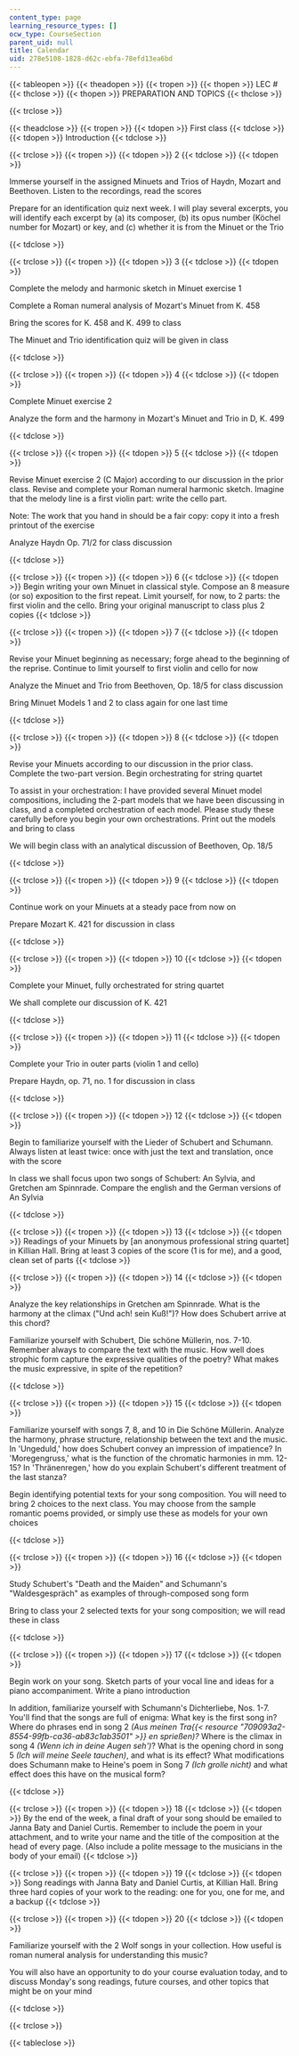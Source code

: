 ```yaml
---
content_type: page
learning_resource_types: []
ocw_type: CourseSection
parent_uid: null
title: Calendar
uid: 278e5108-1828-d62c-ebfa-78efd13ea6bd
---
```


{{< tableopen >}}
{{< theadopen >}}
{{< tropen >}}
{{< thopen >}}
LEC #
{{< thclose >}}
{{< thopen >}}
PREPARATION AND TOPICS
{{< thclose >}}

{{< trclose >}}

{{< theadclose >}}
{{< tropen >}}
{{< tdopen >}}
First class
{{< tdclose >}}
{{< tdopen >}}
Introduction
{{< tdclose >}}

{{< trclose >}}
{{< tropen >}}
{{< tdopen >}}
2
{{< tdclose >}}
{{< tdopen >}}


Immerse yourself in the assigned Minuets and Trios of Haydn, Mozart and Beethoven. Listen to the recordings, read the scores

Prepare for an identification quiz next week. I will play several excerpts, you will identify each excerpt by (a) its composer, (b) its opus number (Köchel number for Mozart) or key, and (c) whether it is from the Minuet or the Trio


{{< tdclose >}}

{{< trclose >}}
{{< tropen >}}
{{< tdopen >}}
3
{{< tdclose >}}
{{< tdopen >}}


Complete the melody and harmonic sketch in Minuet exercise 1

Complete a Roman numeral analysis of Mozart's Minuet from K. 458

Bring the scores for K. 458 and K. 499 to class

The Minuet and Trio identification quiz will be given in class


{{< tdclose >}}

{{< trclose >}}
{{< tropen >}}
{{< tdopen >}}
4
{{< tdclose >}}
{{< tdopen >}}


Complete Minuet exercise 2

Analyze the form and the harmony in Mozart's Minuet and Trio in D, K. 499


{{< tdclose >}}

{{< trclose >}}
{{< tropen >}}
{{< tdopen >}}
5
{{< tdclose >}}
{{< tdopen >}}


Revise Minuet exercise 2 (C Major) according to our discussion in the prior class. Revise and complete your Roman numeral harmonic sketch. Imagine that the melody line is a first violin part: write the cello part.

Note: The work that you hand in should be a fair copy: copy it into a fresh printout of the exercise

Analyze Haydn Op. 71/2 for class discussion


{{< tdclose >}}

{{< trclose >}}
{{< tropen >}}
{{< tdopen >}}
6
{{< tdclose >}}
{{< tdopen >}}
Begin writing your own Minuet in classical style. Compose an 8 measure (or so) exposition to the first repeat. Limit yourself, for now, to 2 parts: the first violin and the cello. Bring your original manuscript to class plus 2 copies
{{< tdclose >}}

{{< trclose >}}
{{< tropen >}}
{{< tdopen >}}
7
{{< tdclose >}}
{{< tdopen >}}


Revise your Minuet beginning as necessary; forge ahead to the beginning of the reprise. Continue to limit yourself to first violin and cello for now

Analyze the Minuet and Trio from Beethoven, Op. 18/5 for class discussion

Bring Minuet Models 1 and 2 to class again for one last time


{{< tdclose >}}

{{< trclose >}}
{{< tropen >}}
{{< tdopen >}}
8
{{< tdclose >}}
{{< tdopen >}}


Revise your Minuets according to our discussion in the prior class. Complete the two-part version. Begin orchestrating for string quartet

To assist in your orchestration: I have provided several Minuet model compositions, including the 2-part models that we have been discussing in class, and a completed orchestration of each model. Please study these carefully before you begin your own orchestrations. Print out the models and bring to class

We will begin class with an analytical discussion of Beethoven, Op. 18/5


{{< tdclose >}}

{{< trclose >}}
{{< tropen >}}
{{< tdopen >}}
9
{{< tdclose >}}
{{< tdopen >}}


Continue work on your Minuets at a steady pace from now on

Prepare Mozart K. 421 for discussion in class


{{< tdclose >}}

{{< trclose >}}
{{< tropen >}}
{{< tdopen >}}
10
{{< tdclose >}}
{{< tdopen >}}


Complete your Minuet, fully orchestrated for string quartet

We shall complete our discussion of K. 421


{{< tdclose >}}

{{< trclose >}}
{{< tropen >}}
{{< tdopen >}}
11
{{< tdclose >}}
{{< tdopen >}}


Complete your Trio in outer parts (violin 1 and cello)

Prepare Haydn, op. 71, no. 1 for discussion in class


{{< tdclose >}}

{{< trclose >}}
{{< tropen >}}
{{< tdopen >}}
12
{{< tdclose >}}
{{< tdopen >}}


Begin to familiarize yourself with the Lieder of Schubert and Schumann. Always listen at least twice: once with just the text and translation, once with the score

In class we shall focus upon two songs of Schubert: An Sylvia, and Gretchen am Spinnrade. Compare the english and the German versions of An Sylvia


{{< tdclose >}}

{{< trclose >}}
{{< tropen >}}
{{< tdopen >}}
13
{{< tdclose >}}
{{< tdopen >}}
Readings of your Minuets by \[an anonymous professional string quartet\] in Killian Hall. Bring at least 3 copies of the score (1 is for me), and a good, clean set of parts
{{< tdclose >}}

{{< trclose >}}
{{< tropen >}}
{{< tdopen >}}
14
{{< tdclose >}}
{{< tdopen >}}


Analyze the key relationships in Gretchen am Spinnrade. What is the harmony at the climax ("Und ach! sein Kuß!")? How does Schubert arrive at this chord?

Familiarize yourself with Schubert, Die schöne Müllerin, nos. 7-10. Remember always to compare the text with the music. How well does strophic form capture the expressive qualities of the poetry? What makes the music expressive, in spite of the repetition?


{{< tdclose >}}

{{< trclose >}}
{{< tropen >}}
{{< tdopen >}}
15
{{< tdclose >}}
{{< tdopen >}}


Familiarize yourself with songs 7, 8, and 10 in Die Schöne Müllerin. Analyze the harmony, phrase structure, relationship between the text and the music. In 'Ungeduld,' how does Schubert convey an impression of impatience? In 'Moregengruss,' what is the function of the chromatic harmonies in mm. 12-15? In 'Thränenregen,' how do you explain Schubert's different treatment of the last stanza?

Begin identifying potential texts for your song composition. You will need to bring 2 choices to the next class. You may choose from the sample romantic poems provided, or simply use these as models for your own choices


{{< tdclose >}}

{{< trclose >}}
{{< tropen >}}
{{< tdopen >}}
16
{{< tdclose >}}
{{< tdopen >}}


Study Schubert's "Death and the Maiden" and Schumann's "Waldesgespräch" as examples of through-composed song form

Bring to class your 2 selected texts for your song composition; we will read these in class


{{< tdclose >}}

{{< trclose >}}
{{< tropen >}}
{{< tdopen >}}
17
{{< tdclose >}}
{{< tdopen >}}


Begin work on your song. Sketch parts of your vocal line and ideas for a piano accompaniment. Write a piano introduction

In addition, familiarize yourself with Schumann's Dichterliebe, Nos. 1-7. You'll find that the songs are full of enigma: What key is the first song in? Where do phrases end in song 2 _(Aus meinen Tra{{< resource "709093a2-8554-99fb-ca36-ab83c1ab3501" >}} en sprießen)?_ Where is the climax in song 4 _(Wenn ich in deine Augen seh')_? What is the opening chord in song 5 _(Ich will meine Seele tauchen)_, and what is its effect? What modifications does Schumann make to Heine's poem in Song 7 _(Ich grolle nicht)_ and what effect does this have on the musical form?


{{< tdclose >}}

{{< trclose >}}
{{< tropen >}}
{{< tdopen >}}
18
{{< tdclose >}}
{{< tdopen >}}
By the end of the week, a final draft of your song should be emailed to Janna Baty and Daniel Curtis. Remember to include the poem in your attachment, and to write your name and the title of the composition at the head of every page. (Also include a polite message to the musicians in the body of your email)
{{< tdclose >}}

{{< trclose >}}
{{< tropen >}}
{{< tdopen >}}
19
{{< tdclose >}}
{{< tdopen >}}
Song readings with Janna Baty and Daniel Curtis, at Killian Hall. Bring three hard copies of your work to the reading: one for you, one for me, and a backup
{{< tdclose >}}

{{< trclose >}}
{{< tropen >}}
{{< tdopen >}}
20
{{< tdclose >}}
{{< tdopen >}}


Familiarize yourself with the 2 Wolf songs in your collection. How useful is roman numeral analysis for understanding this music?

You will also have an opportunity to do your course evaluation today, and to discuss Monday's song readings, future courses, and other topics that might be on your mind


{{< tdclose >}}

{{< trclose >}}

{{< tableclose >}}